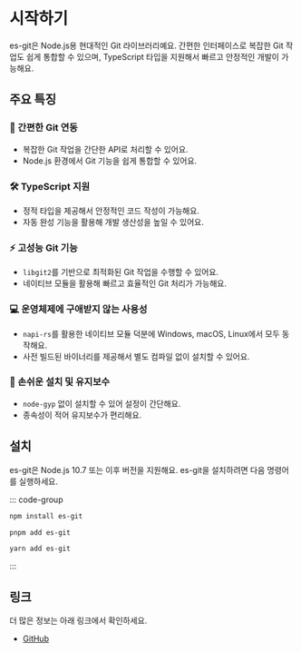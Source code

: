 # 시작하기

es-git은 Node.js용 현대적인 Git 라이브러리예요. 간편한 인터페이스로 복잡한 Git 작업도 쉽게 통합할 수 있으며, TypeScript 타입을 지원해서 빠르고 안정적인 개발이 가능해요.

## 주요 특징

### 🚀 간편한 Git 연동
- 복잡한 Git 작업을 간단한 API로 처리할 수 있어요.
- Node.js 환경에서 Git 기능을 쉽게 통합할 수 있어요.

### 🛠️ TypeScript 지원
- 정적 타입을 제공해서 안정적인 코드 작성이 가능해요.
- 자동 완성 기능을 활용해 개발 생산성을 높일 수 있어요.

### ⚡ 고성능 Git 기능
- `libgit2`를 기반으로 최적화된 Git 작업을 수행할 수 있어요.
- 네이티브 모듈을 활용해 빠르고 효율적인 Git 처리가 가능해요.

### 💻 운영체제에 구애받지 않는 사용성
- `napi-rs`를 활용한 네이티브 모듈 덕분에 Windows, macOS, Linux에서 모두 동작해요.
- 사전 빌드된 바이너리를 제공해서 별도 컴파일 없이 설치할 수 있어요.

### 🔧 손쉬운 설치 및 유지보수
- `node-gyp` 없이 설치할 수 있어 설정이 간단해요.
- 종속성이 적어 유지보수가 편리해요.

## 설치

es-git은 Node.js 10.7 또는 이후 버전을 지원해요. es-git을 설치하려면 다음 명령어를 실행하세요.

::: code-group

```sh [npm]
npm install es-git
```

```sh [pnpm]
pnpm add es-git
```

```sh [yarn]
yarn add es-git
```

:::

## 링크

더 많은 정보는 아래 링크에서 확인하세요.

- [GitHub](https://github.com/toss/es-git)
